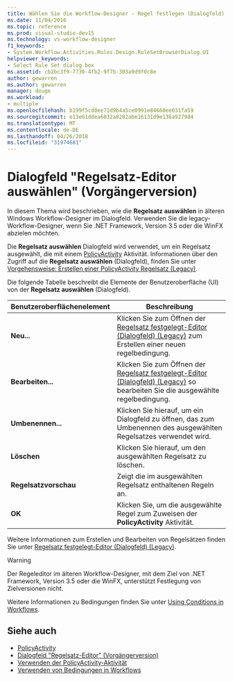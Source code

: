 ```yaml
---
title: Wählen Sie die Workflow-Designer - Regel festlegen (Dialogfeld) (Vorgängerversion)
ms.date: 11/04/2016
ms.topic: reference
ms.prod: visual-studio-dev15
ms.technology: vs-workflow-designer
f1_keywords:
- System.Workflow.Activities.Rules.Design.RuleSetBrowserDialog.UI
helpviewer_keywords:
- Select Rule Set dialog box
ms.assetid: cb2bc3f9-7730-4fb2-9f7b-303a9d9f0c8e
author: gewarren
ms.author: gewarren
manager: douge
ms.workload:
- multiple
ms.openlocfilehash: b199f5cd0ee71d9b4a5ce0991e84660ee031fa59
ms.sourcegitcommit: e13e61ddea6032a8282abe16131d9e136a927984
ms.translationtype: MT
ms.contentlocale: de-DE
ms.lasthandoff: 04/26/2018
ms.locfileid: "31974681"
---
```

# <a name="select-rule-set-dialog-box-legacy"></a>Dialogfeld "Regelsatz-Editor auswählen" (Vorgängerversion)

In diesem Thema wird beschrieben, wie die **Regelsatz auswählen** in älteren Windows Workflow-Designer im Dialogfeld. Verwenden Sie die legacy-Workflow-Designer, wenn Sie .NET Framework, Version 3.5 oder die WinFX abzielen möchten.

Die **Regelsatz auswählen** Dialogfeld wird verwendet, um ein Regelsatz ausgewählt, die mit einem [PolicyActivity](http://go.microsoft.com/fwlink?LinkID=65019) Aktivität. Informationen über den Zugriff auf die **Regelsatz auswählen** (Dialogfeld), finden Sie unter [Vorgehensweise: Erstellen einer PolicyActivity Regelsatz (Legacy)](../workflow-designer/how-to-create-a-policyactivity-rule-set-legacy.md).

Die folgende Tabelle beschreibt die Elemente der Benutzeroberfläche (UI) von der **Regelsatz auswählen** (Dialogfeld).

|Benutzeroberflächenelement|Beschreibung|
|----------------|-----------------|
|**Neu...**|Klicken Sie zum Öffnen der [Regelsatz festgelegt-Editor (Dialogfeld) (Legacy)](../workflow-designer/rule-set-editor-dialog-box-legacy.md) zum Erstellen einer neuen regelbedingung.|
|**Bearbeiten...**|Klicken Sie zum Öffnen der [Regelsatz festgelegt-Editor (Dialogfeld) (Legacy)](../workflow-designer/rule-set-editor-dialog-box-legacy.md) so bearbeiten Sie die ausgewählte regelbedingung.|
|**Umbenennen...**|Klicken Sie hierauf, um ein Dialogfeld zu öffnen, das zum Umbenennen des ausgewählten Regelsatzes verwendet wird.|
|**Löschen**|Klicken Sie hierauf, um den ausgewählten Regelsatz zu löschen.|
|**Regelsatzvorschau**|Zeigt die im ausgewählten Regelsatz enthaltenen Regeln an.|
|**OK**|Klicken Sie, um die ausgewählte Regel zum Zuweisen der **PolicyActivity** Aktivität.|

 Weitere Informationen zum Erstellen und Bearbeiten von Regelsätzen finden Sie unter [Regelsatz festgelegt-Editor (Dialogfeld) (Legacy)](../workflow-designer/rule-set-editor-dialog-box-legacy.md).

> [!WARNING]
> Der Regeleditor im älteren Workflow-Designer, mit dem Ziel von .NET Framework, Version 3.5 oder die WinFX, unterstützt Festlegung von Zielversionen nicht.

 Weitere Informationen zu Bedingungen finden Sie unter [Using Conditions in Workflows](http://go.microsoft.com/fwlink?LinkID=65009).

## <a name="see-also"></a>Siehe auch

- [PolicyActivity](http://go.microsoft.com/fwlink?LinkID=65019)
- [Dialogfeld "Regelsatz-Editor" (Vorgängerversion)](../workflow-designer/rule-set-editor-dialog-box-legacy.md)
- [Verwenden der PolicyActivity-Aktivität](http://go.microsoft.com/fwlink?LinkID=65004)
- [Verwenden von Bedingungen in Workflows](http://go.microsoft.com/fwlink?LinkID=65009)